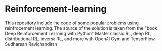 # Reinforcement-learning

This repository include the code of some popular problems using reinfrocement learning. The source of the solution is taken from the "book Deep Reinforcement Learning with Python" Master classic RL, deep RL, distributional RL, inverse RL, and more with OpenAI Gym and TensorFlow, Sudharsan Ravichandiran
